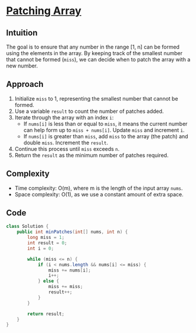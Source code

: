 # [Patching Array](https://leetcode.com/problems/patching-array/description/?envType=daily-question&envId=2024-06-16)

## Intuition
The goal is to ensure that any number in the range [1, n] can be formed using the elements in the array. By keeping track of the smallest number that cannot be formed (`miss`), we can decide when to patch the array with a new number.

## Approach
1. Initialize `miss` to 1, representing the smallest number that cannot be formed.
2. Use a variable `result` to count the number of patches added.
3. Iterate through the array with an index `i`:
   - If `nums[i]` is less than or equal to `miss`, it means the current number can help form up to `miss + nums[i]`. Update `miss` and increment `i`.
   - If `nums[i]` is greater than `miss`, add `miss` to the array (the patch) and double `miss`. Increment the `result`.
4. Continue this process until `miss` exceeds `n`.
5. Return the `result` as the minimum number of patches required.

## Complexity
- Time complexity: O(m), where m is the length of the input array `nums`.
- Space complexity: O(1), as we use a constant amount of extra space.

## Code
```java
class Solution {
    public int minPatches(int[] nums, int n) {
        long miss = 1;
        int result = 0;
        int i = 0;

        while (miss <= n) {
            if (i < nums.length && nums[i] <= miss) {
                miss += nums[i];
                i++;
            } else {
                miss += miss;
                result++;
            }
        }

        return result;
    }
}
```

